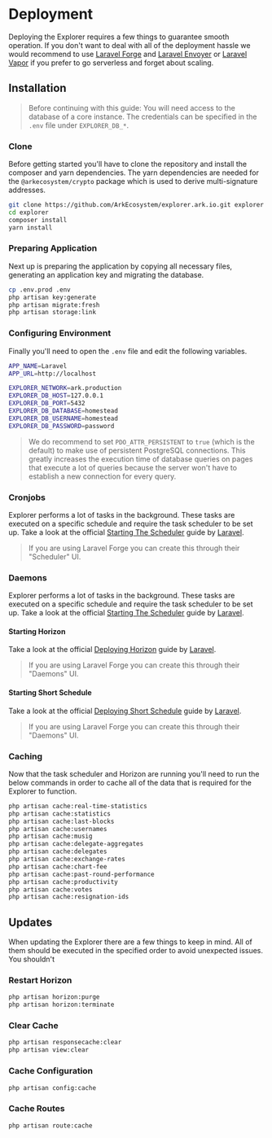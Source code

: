 # Deployment

Deploying the Explorer requires a few things to guarantee smooth operation. If you don't want to deal with all of the deployment hassle we would recommend to use [Laravel Forge](https://forge.laravel.com/) and [Laravel Envoyer](https://envoyer.io/) or [Laravel Vapor](https://vapor.laravel.com/) if you prefer to go serverless and forget about scaling.

## Installation

> Before continuing with this guide: You will need access to the database of a core instance. The credentials can be specified in the `.env` file under `EXPLORER_DB_*`.

### Clone

Before getting started you'll have to clone the repository and install the composer and yarn dependencies. The yarn dependencies are needed for the `@arkecosystem/crypto` package which is used to derive multi-signature addresses.

```bash
git clone https://github.com/ArkEcosystem/explorer.ark.io.git explorer
cd explorer
composer install
yarn install
```

### Preparing Application

Next up is preparing the application by copying all necessary files, generating an application key and migrating the database.

```bash
cp .env.prod .env
php artisan key:generate
php artisan migrate:fresh
php artisan storage:link
```

### Configuring Environment

Finally you'll need to open the `.env` file and edit the following variables.

```bash
APP_NAME=Laravel
APP_URL=http://localhost

EXPLORER_NETWORK=ark.production
EXPLORER_DB_HOST=127.0.0.1
EXPLORER_DB_PORT=5432
EXPLORER_DB_DATABASE=homestead
EXPLORER_DB_USERNAME=homestead
EXPLORER_DB_PASSWORD=password
```

> We do recommend to set `PDO_ATTR_PERSISTENT` to `true` (which is the default) to make use of persistent PostgreSQL connections. This greatly increases the execution time of database queries on pages that execute a lot of queries because the server won't have to establish a new connection for every query.

### Cronjobs

Explorer performs a lot of tasks in the background. These tasks are executed on a specific schedule and require the task scheduler to be set up. Take a look at the official [Starting The Scheduler](https://laravel.com/docs/8.x/scheduling#starting-the-scheduler) guide by [Laravel](https://laravel.com/).

> If you are using Laravel Forge you can create this through their "Scheduler" UI.

### Daemons

Explorer performs a lot of tasks in the background. These tasks are executed on a specific schedule and require the task scheduler to be set up. Take a look at the official [Starting The Scheduler](https://laravel.com/docs/8.x/scheduling#starting-the-scheduler) guide by [Laravel](https://laravel.com/).

#### Starting Horizon

Take a look at the official [Deploying Horizon](https://laravel.com/docs/8.x/horizon#deploying-horizon) guide by [Laravel](https://laravel.com/).

> If you are using Laravel Forge you can create this through their "Daemons" UI.

#### Starting Short Schedule

Take a look at the official [Deploying Short Schedule](https://github.com/spatie/laravel-short-schedule#installation) guide by [Laravel](https://spatie.be/).

> If you are using Laravel Forge you can create this through their "Daemons" UI.

### Caching

Now that the task scheduler and Horizon are running you'll need to run the below commands in order to cache all of the data that is required for the Explorer to function.

```bash
php artisan cache:real-time-statistics
php artisan cache:statistics
php artisan cache:last-blocks
php artisan cache:usernames
php artisan cache:musig
php artisan cache:delegate-aggregates
php artisan cache:delegates
php artisan cache:exchange-rates
php artisan cache:chart-fee
php artisan cache:past-round-performance
php artisan cache:productivity
php artisan cache:votes
php artisan cache:resignation-ids
```

## Updates

When updating the Explorer there are a few things to keep in mind. All of them should be executed in the specified order to avoid unexpected issues. You shouldn't

### Restart Horizon

```bash
php artisan horizon:purge
php artisan horizon:terminate
```

### Clear Cache

```bash
php artisan responsecache:clear
php artisan view:clear
```

### Cache Configuration

```bash
php artisan config:cache
```

### Cache Routes

```bash
php artisan route:cache
```
